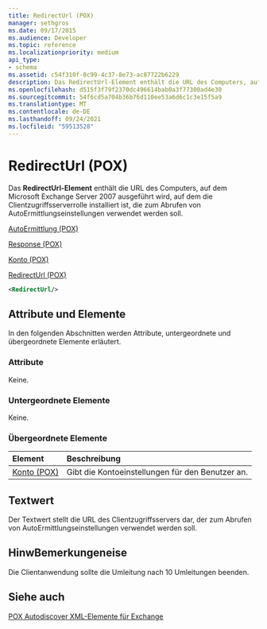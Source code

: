 ```yaml
---
title: RedirectUrl (POX)
manager: sethgros
ms.date: 09/17/2015
ms.audience: Developer
ms.topic: reference
ms.localizationpriority: medium
api_type:
- schema
ms.assetid: c54f310f-8c99-4c37-8e73-ac87722b6229
description: Das RedirectUrl-Element enthält die URL des Computers, auf dem Microsoft Exchange Server 2007 ausgeführt wird, auf dem die Clientzugriffsserverrolle installiert ist, die zum Abrufen von AutoErmittlungseinstellungen verwendet werden soll.
ms.openlocfilehash: d515f3f79f2370dc496614bab0a3f77300ad4e30
ms.sourcegitcommit: 54f6cd5a704b36b76d110ee53a6d6c1c3e15f5a9
ms.translationtype: MT
ms.contentlocale: de-DE
ms.lasthandoff: 09/24/2021
ms.locfileid: "59513528"
---
```

# <a name="redirecturl-pox"></a>RedirectUrl (POX)

Das **RedirectUrl-Element** enthält die URL des Computers, auf dem Microsoft Exchange Server 2007 ausgeführt wird, auf dem die Clientzugriffsserverrolle installiert ist, die zum Abrufen von AutoErmittlungseinstellungen verwendet werden soll. 
  
[AutoErmittlung (POX)](autodiscover-pox.md)
  
[Response (POX)](response-pox.md)
  
[Konto (POX)](account-pox.md)
  
[RedirectUrl (POX)](redirecturl-pox.md)
  
```xml
<RedirectUrl/>
```

## <a name="attributes-and-elements"></a>Attribute und Elemente

In den folgenden Abschnitten werden Attribute, untergeordnete und übergeordnete Elemente erläutert.
  
### <a name="attributes"></a>Attribute

Keine.
  
### <a name="child-elements"></a>Untergeordnete Elemente

Keine.
  
### <a name="parent-elements"></a>Übergeordnete Elemente

|**Element**|**Beschreibung**|
|:-----|:-----|
|[Konto (POX)](account-pox.md) <br/> |Gibt die Kontoeinstellungen für den Benutzer an.  <br/> |
   
## <a name="text-value"></a>Textwert

Der Textwert stellt die URL des Clientzugriffsservers dar, der zum Abrufen von AutoErmittlungseinstellungen verwendet werden soll.
  
## <a name="remarks"></a>HinwBemerkungeneise

Die Clientanwendung sollte die Umleitung nach 10 Umleitungen beenden.
  
## <a name="see-also"></a>Siehe auch



[POX Autodiscover XML-Elemente für Exchange](pox-autodiscover-xml-elements-for-exchange.md)

